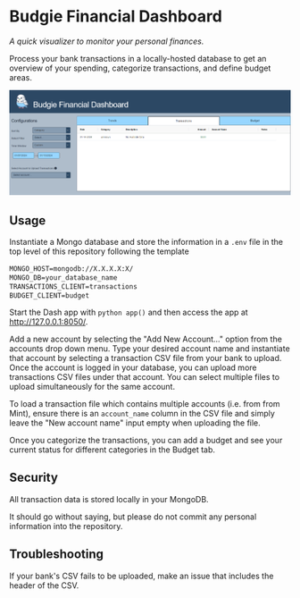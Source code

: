 # Budgie Financial Dashboard

_A quick visualizer to monitor your personal finances._

Process your bank transactions in a locally-hosted database to get an overview of your spending, categorize transactions, and define budget areas.

![app screenshot](/src/main/assets/screenshot.PNG)

## Usage
Instantiate a Mongo database and store the information in a `.env` file in the top level of this repository following the template
    
    MONGO_HOST=mongodb://X.X.X.X:X/
    MONGO_DB=your_database_name
    TRANSACTIONS_CLIENT=transactions
    BUDGET_CLIENT=budget

Start the Dash app with `python app()` and then access the app at http://127.0.0.1:8050/.

Add a new account by selecting the "Add New Account..." option from the accounts drop down menu.
Type your desired account name and instantiate that account by selecting a transaction CSV file from your bank to upload. 
Once the account is logged in your database, you can upload more transactions CSV files under that account. 
You can select multiple files to upload simultaneously for the same account.

To load a transaction file which contains multiple accounts (i.e. from from Mint), ensure there is an `account_name` column
in the CSV file and simply leave the "New account name" input empty when uploading the file.

Once you categorize the transactions, you can add a budget and see your current status for different categories in the Budget tab.

## Security
All transaction data is stored locally in your MongoDB. 

It should go without saying, but please do not commit any personal information into the repository.

## Troubleshooting

If your bank's CSV fails to be uploaded, make an issue that includes the header of the CSV.
